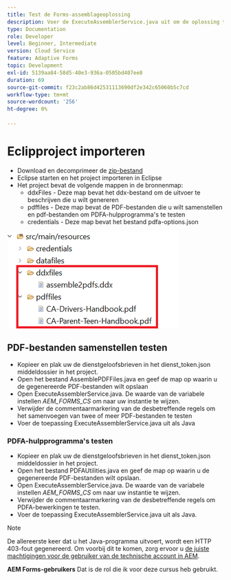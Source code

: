 ```yaml
---
title: Test de Forms-assemblageoplossing
description: Voer de ExecuteAssemblerService.java uit om de oplossing te testen
type: Documentation
role: Developer
level: Beginner, Intermediate
version: Cloud Service
feature: Adaptive Forms
topic: Development
exl-id: 5139aa84-58d5-40e3-936a-0505bd407ee8
duration: 69
source-git-commit: f23c2ab86d42531113690df2e342c65060b5c7cd
workflow-type: tm+mt
source-wordcount: '256'
ht-degree: 0%

---
```


# Eclipproject importeren

* Download en decomprimeer de [zip-bestand](./assets/pdf-manipulation.zip)
* Eclipse starten en het project importeren in Eclipse
* Het project bevat de volgende mappen in de bronnenmap:
   * ddxFiles - Deze map bevat het ddx-bestand om de uitvoer te beschrijven die u wilt genereren
   * pdffiles - Deze map bevat de PDF-bestanden die u wilt samenstellen en pdf-bestanden om PDFA-hulpprogramma&#39;s te testen
   * credentials - Deze map bevat het bestand pdfa-options.json

![resources-bestand](./assets/resources.png)

## PDF-bestanden samenstellen testen

* Kopieer en plak uw de dienstgeloofsbrieven in het dienst_token.json middeldossier in het project.
* Open het bestand AssemblePDFFiles.java en geef de map op waarin u de gegenereerde PDF-bestanden wilt opslaan
* Open ExecuteAssemblerService.java. De waarde van de variabele instellen _AEM_FORMS_CS_ om naar uw instantie te wijzen.
* Verwijder de commentaarmarkering van de desbetreffende regels om het samenvoegen van twee of meer PDF-bestanden te testen
* Voer de toepassing ExecuteAssemblerService.java uit als Java

### PDFA-hulpprogramma&#39;s testen

* Kopieer en plak uw de dienstgeloofsbrieven in het dienst_token.json middeldossier in het project.
* Open het bestand PDFAUtilities.java en geef de map op waarin u de gegenereerde PDF-bestanden wilt opslaan.
* Open ExecuteAssemblerService.java. De waarde van de variabele instellen _AEM_FORMS_CS_ om naar uw instantie te wijzen.
* Verwijder de commentaarmarkering van de desbetreffende regels om PDFA-bewerkingen te testen.
* Voer de toepassing ExecuteAssemblerService.java uit als Java.



>[!NOTE]
> De allereerste keer dat u het Java-programma uitvoert, wordt een HTTP 403-fout gegenereerd. Om voorbij dit te komen, zorg ervoor u [de juiste machtigingen voor de gebruiker van de technische account in AEM](https://experienceleague.adobe.com/docs/experience-manager-learn/getting-started-with-aem-headless/authentication/service-credentials.html?lang=en#configure-access-in-aem).

**AEM Forms-gebruikers** Dat is de rol die ik voor deze cursus heb gebruikt.
